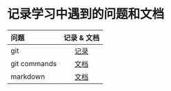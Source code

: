 # 记录学习中遇到的问题和文档
|问题|记录 & 文档|
|:---|:---:|
|git|[记录](./git.md)|
|git commands|[文档](./git_commands.md)|
|markdown|[文档](./markdown.html)|
<!-- https://guo365.github.io/study/Markdown.html -->